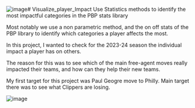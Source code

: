 ![image](https://github.com/user-attachments/assets/88dd3650-2088-496c-9308-f67acb2449a5)# Visualize_player_Impact
Use Statistics methods to identify the most impactful categories in the PBP stats library

Most notably we use a non parametric method, and the on off stats of the PBP library to identify which categories a player affects the most. 

In this project, I wanted to check for the 2023-24 season the individual impact a player has on others. 

The reason for this was to see which of the main free-agent moves really impacted their teams, and how can they help their new teams.

My first target for this project was Paul Geogre move to Philly. Main target there was to see what Clippers are losing. 

![image](https://github.com/user-attachments/assets/bef51892-9bce-4597-a35f-9d619dd7e4ac)
